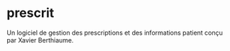 <h1>prescrit</h1>
<p>Un logiciel de gestion des prescriptions et des informations patient conçu par Xavier Berthiaume.</p>
